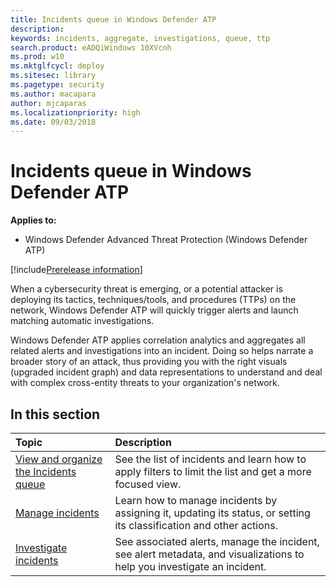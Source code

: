 ```yaml
---
title: Incidents queue in Windows Defender ATP
description:
keywords: incidents, aggregate, investigations, queue, ttp
search.product: eADQiWindows 10XVcnh
ms.prod: w10
ms.mktglfcycl: deploy
ms.sitesec: library
ms.pagetype: security
ms.author: macapara
author: mjcaparas
ms.localizationpriority: high
ms.date: 09/03/2018
---
```


# Incidents queue in Windows Defender ATP
**Applies to:**
- Windows Defender Advanced Threat Protection (Windows Defender ATP)

[!include[Prerelease information](prerelease.md)]

When a cybersecurity threat is emerging, or a potential attacker is deploying its tactics, techniques/tools, and procedures (TTPs) on the network, Windows Defender ATP will quickly trigger alerts and launch matching automatic investigations. 

Windows Defender ATP applies correlation analytics and aggregates all related alerts and investigations into an incident. Doing so helps narrate a broader story of an attack, thus providing you with the right visuals (upgraded incident graph) and data representations to understand and deal with complex cross-entity threats to your organization's network.
 

## In this section

Topic | Description 
:---|:---
[View and organize the Incidents queue](view-incidents-queue.md)|  See the list of incidents and learn how to apply filters to limit the list and get a more focused view.
[Manage incidents](manage-incidents-windows-defender-advanced-threat-protection.md) | Learn how to manage incidents by assigning it, updating its status, or setting its classification and other actions.
[Investigate incidents](investigate-incidents-windows-defender-advanced-threat-protection.md)|  See associated alerts, manage the incident, see alert metadata, and visualizations to help you investigate an incident.


